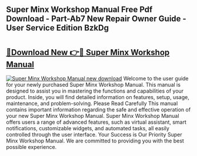 ## Super Minx Workshop Manual Free Pdf Download - Part-Ab7 New Repair Owner Guide - User Service Edition BzkDg

# <h2><a href="http://bc80583.oget.top/?id=Super+Minx+Workshop+Manual">🔗Download New 👉🔴 Super Minx Workshop Manual</a></h2>

[![Super Minx Workshop Manual new download](https://i.imgur.com/5g1atiW.png)](http://bc80583.oget.top/?id=Super+Minx+Workshop+Manual)
Welcome to the user guide for your newly purchased Super Minx Workshop Manual. This manual is designed to assist you in mastering the functions and capabilities of your product. Inside, you will find detailed information on features, setup, usage, maintenance, and problem-solving. Please Read Carefully This manual contains important information regarding the safe and effective operation of your new Super Minx Workshop Manual. Super Minx Workshop Manual offers users a range of advanced features, such as virtual assistant, smart notifications, customizable widgets, and automated tasks, all easily controlled through the user interface. Your Success is Our Priority Super Minx Workshop Manual. We are committed to providing you with the best possible experience.
